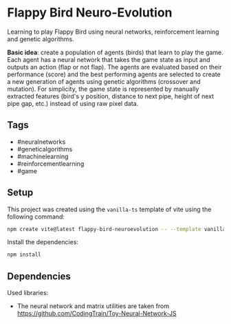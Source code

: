 # Flappy Bird Neuro-Evolution
Learning to play Flappy Bird using neural networks, reinforcement learning and genetic algorithms.

**Basic idea**: create a population of agents (birds) that learn to play the game. Each agent has a neural network that takes the game state as input and outputs an action (flap or not flap). 
The agents are evaluated based on their performance (score) and the best performing agents are selected to create a new generation of agents using genetic algorithms (crossover and mutation).
For simplicity, the game state is represented by manually extracted features (bird's y position, distance to next pipe, height of next pipe gap, etc.) instead of using raw pixel data.

## Tags
- #neuralnetworks
- #geneticalgorithms
- #machinelearning
- #reinforcementlearning
- #game

## Setup
This project was created using the `vanilla-ts` template of vite using the following command:
```bash
npm create vite@latest flappy-bird-neuroevolution -- --template vanilla-ts
```

Install the dependencies:
```bash
npm install
```

## Dependencies

Used libraries:
- The neural network and matrix utilities are taken from https://github.com/CodingTrain/Toy-Neural-Network-JS